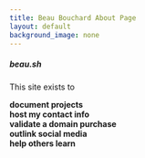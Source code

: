 ```yaml
---
title: Beau Bouchard About Page
layout: default
background_image: none
---
```

<p class="spacers"> </p>
<div class="rainbow-retro"></div>
<h5 class="header-rainbow-retro">beau.sh</h5>
<p class="spacers"> </p>
<p class="spacers"> </p>
<div class="page">
  <div class="rotation">
    <p>This site exists to </p>
    <b><div class="innerRotation">
        document projects<br />
        host my contact info<br />
        validate a domain purchase<br />
        outlink social media<br />
        help others learn
      </div>
    </b>
  </div>
</div>